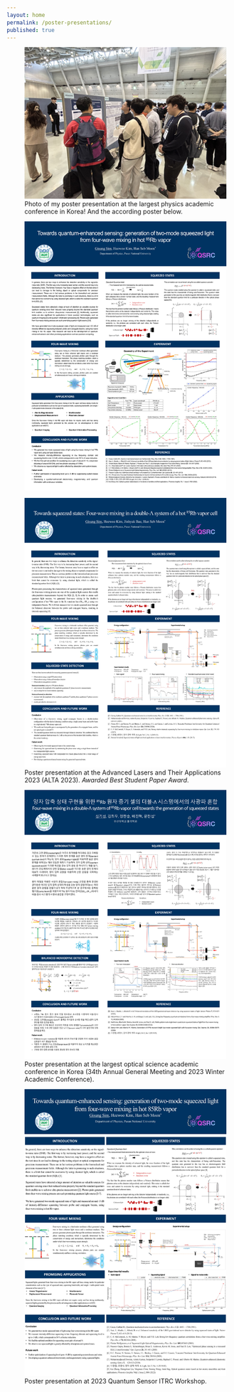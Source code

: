 ```yaml
---
layout: home
permalink: /poster-presentations/
published: true
---
```


<figure style="width: 90%" class="align-center">
  <img src="/assets/images/KPS-photo.jpg" alt="">
  <figcaption>Photo of my poster presentation at the largest physics academic conference in Korea! And the according poster below.</figcaption>
</figure>


<figure style="width: 90%" class="align-center">
  <img src="/assets/images/KPS-poster.jpg" alt="">
</figure>


<figure style="width: 90%" class="align-center">
  <img src="/assets/images/ALTA-poster.jpg" alt="">
  <figcaption>Poster presentation at the Advanced Lasers and Their Applications 2023 (ALTA 2023). <i>Awarded Best Student Paper Award</i>.</figcaption>
</figure>


<figure style="width: 90%" class="align-center">
  <img src="/assets/images/OSK-poster.jpg" alt="">
  <figcaption>Poster presentation at the largest optical science academic conference in Korea (34th Annual General Meeting and 2023 Winter Academic Conference).</figcaption>
</figure>


<figure style="width: 90%" class="align-center">
  <img src="/assets/images/QSRC-poster.jpg" alt="">
  <figcaption>Poster presentation at 2023 Quantum Sensor ITRC Workshop.</figcaption>
</figure>
